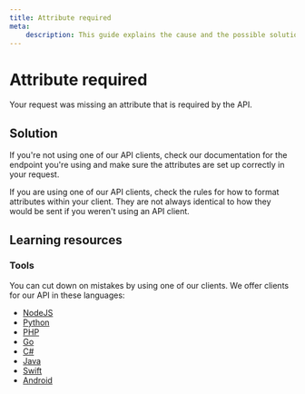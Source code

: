 ```yaml
---
title: Attribute required
meta: 
    description: This guide explains the cause and the possible solutions for the Attribute required error.
---
```


# Attribute required

Your request was missing an attribute that is required by the API.

## Solution

If you're not using one of our API clients, check our documentation for the endpoint you're using and make sure the attributes are set up correctly in your request.

If you are using one of our API clients, check the rules for how to format attributes within your client. They are not always identical to how they would be sent if you weren't using an API client.  

## Learning resources

### Tools

You can cut down on mistakes by using one of our clients. We offer clients for our API in these languages:

- [NodeJS](../sdks/api-clients/apivideo-nodejs-client.md)
- [Python](../sdks/api-clients/apivideo-python-client.md)
- [PHP](../sdks/api-clients/apivideo-php-client.md)
- [Go](../sdks/api-clients/apivideo-go-client.md)
- [C#](../sdks/api-clients/apivideo-csharp-client.md)
- [Java](../sdks/api-clients/apivideo-java-client.md)
- [Swift](../sdks/api-clients/apivideo-swift5-client.md)
- [Android](../sdks/api-clients/apivideo-android-client.md)

